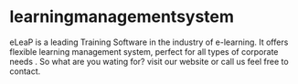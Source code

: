 # learningmanagementsystem
eLeaP is a leading Training Software in the industry of e-learning. It offers flexible learning management system, perfect for all types of corporate needs . So what are you wating for? visit our website or call us feel free to contact.
